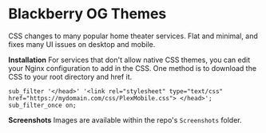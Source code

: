 # Blackberry OG Themes
CSS changes to many popular home theater services. Flat and minimal, and fixes many UI issues on desktop and mobile. 

**Installation**
For services that don't allow native CSS themes, you can edit your Nginx configuration to add in the CSS. One method is to download the CSS to your root directory and href it.
```
sub_filter '</head>' '<link rel="stylesheet" type="text/css" href="https://mydomain.com/css/PlexMobile.css"> </head>';
sub_filter_once on;
```

**Screenshots**
Images are available within the repo's `Screenshots` folder.
